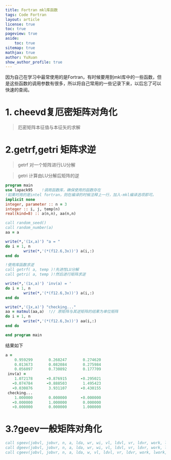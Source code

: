 ```yaml
---
title: Fortran mkl库函数
tags: Code Fortran 
layout: article
license: true
toc: true
pageview: true
aside:
    toc: true
sitemap: true
mathjax: true
author: YuXuan
show_author_profile: true
---
```

因为自己在学习中最常使用的是Fortran，有时候要用到mkl库中的一些函数，但是这些函数的调用参数有很多，所以将自己常用的一些记录下来，以后忘了可以
快速的查阅。
<!--more-->
# 1. cheevd复厄密矩阵对角化

> 厄密矩阵本征值与本征矢的求解

# 2.getrf,getri 矩阵求逆

> getrf 对一个矩阵进行LU分解

> getri 计算由LU分解后矩阵的逆 

```fortran
program main
use lapack95	!调用函数库，确保使用的函数存在
!如果时用的是intel fortran，则在编译的时候注释上一行，加入-mkl编译选项即可。
implicit none
integer, parameter :: n = 3
integer :: i, j, temp(n)
real(kind=8) :: a(n,n), aa(n,n)

call random_seed()
call random_number(a)
aa = a

write(*,'(1x,a)') "a = "
do i = 1, n
        write(*,'(*(f12.6,3x))') a(i,:)
end do

!使用库函数求逆
call getrf( a, temp )!先进性LU分解
call getri( a, temp )!然后进行矩阵求逆

write(*,'(1x,a)') 'inv(a) = '
do i = 1, n
        write(*,'(*(f12.6,3x))') a(i,:)
end do

write(*,'(1x,a)') "checking..."
aa = matmul(aa,a)  !// 原矩阵与其逆矩阵的结果为单位矩阵
do i = 1, n
        write(*,'(*(f12.6,3x))') aa(i,:)
end do

end program main
```

结果如下

```fortran
a =
    0.959299       0.268247       0.274620
    0.013673       0.082084       0.275984
    0.056097       0.730892       0.177709
 inv(a) =
    1.072178      -0.876915      -0.295021
   -0.074784      -0.888503       1.495423
   -0.030876       3.931107      -0.430155
 checking...
    1.000000       0.000000      -0.000000
   -0.000000       1.000000       0.000000
   -0.000000       0.000000       1.000000
```



# 3.?geev一般矩阵对角化
```fortran
call sgeev(jobvl, jobvr, n, a, lda, wr, wi, vl, ldvl, vr, ldvr, work, lwork, info)
call dgeev(jobvl, jobvr, n, a, lda, wr, wi, vl, ldvl, vr, ldvr, work, lwork, info)
call cgeev(jobvl, jobvr, n, a, lda, w, vl, ldvl, vr, ldvr, work, lwork, rwork, info)  
```
